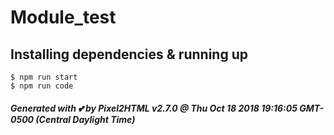 # Module_test

## Installing dependencies & running up

```
$ npm run start
$ npm run code
```


##### Generated with 💕 by Pixel2HTML v2.7.0 @ Thu Oct 18 2018 19:16:05 GMT-0500 (Central Daylight Time)
